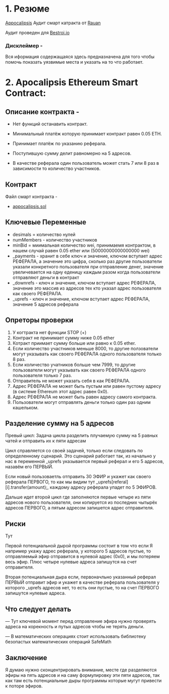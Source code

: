 # 1. Резюме

[Appocalipsis](https://github.com/apocalipsis666/apocalipsis/blob/master/apocalipsis.sol) Аудит смарт катракта от [Rauan](https://github.com/RauanSatanbek)

Аудит проведен для [Bestroi.io](bestroi.io)


### Дисклеймер - 

Вся иформация содержащаяся здесь предназначена для того чтобы помочь показать уязвимые места и указать на то что работает.


# 2. Apocalipsis Ethereum Smart Contract:

## Описание контракта - 

* Нет функций останавить контракт.

* Минимальный платёж которую принимает контракт равен 0.05 ETH.

* Принимает платёж по указанию реферала.

* Поступившую сумму делит равномерно на 5 адресов.

* В качестве реферала один пользователь может стать 7 или 8 раз в зависимости то количество участников.

## Контракт

Файл смарт контракта -
- [appocalipsis.sol](https://github.com/apocalipsis666/apocalipsis/blob/master/apocalipsis.sol)

## Ключевые Переменные

* desimals = количество нулей 
* numMembers - количество участников
* minBid = миимальная количество wei, принимаемя контрактом, в нашем случай равен 0.05 ether или (50000000000000000 wei)
* _payments - хранит в себе ключ и значение, ключом вступает адрес РЕФЕРАЛА, а значение это цифра, сколько раз другие пользователи указали конкретного пользователя при отправление денег, значение увеличевается на одну еденицу каждым разом когда пользователи отправляют деньги в контракт 
* _downrefs - ключ и значение, ключом вступает адрес РЕФЕРАЛА, значение это массив из адресов тех кто указал адрес пользователя как своего РЕФЕРАЛА.
* _uprefs - ключ и значение, ключом вступает адрес РЕФЕРАЛА, значение 5 адресов реферала

## Опреторы проверки

1. У когтракта нет функции STOP (+)
2. Контракт не принимает сумму ниже 0.05 ether
3. Котракт приимает сумму больше или равно к 0.05 ether.
4. Если количество участников меньше 8000, то другие ползователи могут указывать как своего РЕФЕРАЛА одного пользователя только 8 раз.
5. Если количество учатников больше чем 7999, то другие пользователи могут указывать как своего РЕФЕРАЛА одного пользователя только 7 раз.
6. Отправитель не может указать себя в как РЕФЕРАЛА.
7. Адрес РЕФЕРАЛА не может быть пустым или равен пустому адресу (в системе Ethereum этот адрес равен 0x0).
8. Адрес РЕФЕРАЛА не может быть равен адресу самого контракта.
9. Пользователи могут отправлять деньги только один раз одним кашельком.

## Разделение сумму на 5 адресов

Превый цикл: Задача цикла разделить плучаемую сумму на 5 равных чатей и отправить их к пяти адресам

Цикл справляется со своей задачей, только если следовать по определенному сценарий. Это сценарий работает так, из начально у нас в переменной _uprefs указывается первый реферал и его 5 адресов, назавём его ПЕРВЫЙ.

Если новый пользоваетль отправить 30 ЭФИР и укажет  как своего реферала ПЕРВОГО, то как мы видим тут _uprefs[referal][i].transfer(amount);, каждому адресу реферала упадет по 5 ЭФИРОВ. 

Дальше идет второй цикл где заполняются первые четыре из пяти адресов нового пользователя, они копируется из последних чытырёх адресов ПЕРВОГО, а пятым адресом запишется адрес отправителя.

## Риски

Тут 

Первой потенциальной дырой программы состоит в том что если Я например укажу адрес реферала, у которого 5 адресов пустые, то отправляемый эфир отправится в нулевой адрес (0х0), и мы потеряем весь эфир. Плюс четыре нулевые адреса запишутся на счет отправителя. 

Вторая потенциальная дыра если, первоначльно указанный реферал ПЕРВЫЙ отправит эфир и укажет в качестве реферала пользователя у которого _uprefs адресов нет, то есть они пустые, то на счет ПЕРВОГО запишутся нулевые адреса.

## Что следует делать

— Тут ключевой момент перед отправление эфира нужно проверять адреса на корекность и путых адресов чтобы не терять деньги.  

— В математических операциях стоит использовать библиотеку безопастых математических операций SafeMath

## Заключение 

Я думаю нужно сконцентрировать внимание, месте где разделяются эфиры на пять адресов и на саму формулировку эти пяти адресов, так как там есть потенциальные дыры программы которые мугут привести к поторе эфиров.
